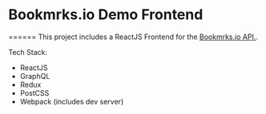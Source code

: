 # Bookmrks.io Demo Frontend
======
This project includes a ReactJS Frontend for the [Bookmrks.io API.](https://github.com/iukbuk/bookmrks).


Tech Stack:
* ReactJS
* GraphQL
* Redux
* PostCSS
* Webpack (includes dev server)

